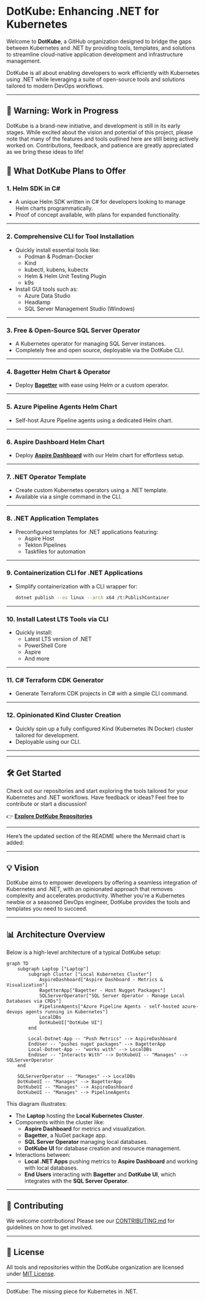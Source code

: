 # DotKube: Enhancing .NET for Kubernetes

Welcome to **DotKube**, a GitHub organization designed to bridge the gaps between Kubernetes and .NET by providing tools, templates, and solutions to streamline cloud-native application development and infrastructure management.

DotKube is all about enabling developers to work efficiently with Kubernetes using .NET while leveraging a suite of open-source tools and solutions tailored to modern DevOps workflows.

---

## 🚧 Warning: Work in Progress

DotKube is a brand-new initiative, and development is still in its early stages. While excited about the vision and potential of this project, please note that many of the features and tools outlined here are still being actively worked on. Contributions, feedback, and patience are greatly appreciated as we bring these ideas to life!

## 🚀 What DotKube Plans to Offer

### 1. **Helm SDK in C#**
   - A unique Helm SDK written in C# for developers looking to manage Helm charts programmatically.
   - Proof of concept available, with plans for expanded functionality.

---

### 2. **Comprehensive CLI for Tool Installation**
   - Quickly install essential tools like:
     - Podman & Podman-Docker
     - Kind
     - kubectl, kubens, kubectx
     - Helm & Helm Unit Testing Plugin
     - k9s
   - Install GUI tools such as:
     - Azure Data Studio
     - Headlamp
     - SQL Server Management Studio (Windows)

---

### 3. **Free & Open-Source SQL Server Operator**
   - A Kubernetes operator for managing SQL Server instances.
   - Completely free and open source, deployable via the DotKube CLI.

---

### 4. **Bagetter Helm Chart & Operator**
   - Deploy **[Bagetter](https://www.bagetter.com/)** with ease using Helm or a custom operator.

---

### 5. **Azure Pipeline Agents Helm Chart**
   - Self-host Azure Pipeline agents using a dedicated Helm chart.

---

### 6. **Aspire Dashboard Helm Chart**
   - Deploy **[Aspire Dashboard](https://aspiredashboard.com/)** with our Helm chart for effortless setup.

---

### 7. **.NET Operator Template**
   - Create custom Kubernetes operators using a .NET template.
   - Available via a single command in the CLI.

---

### 8. **.NET Application Templates**
   - Preconfigured templates for .NET applications featuring:
     - Aspire Host
     - Tekton Pipelines
     - Taskfiles for automation

---

### 9. **Containerization CLI for .NET Applications**
   - Simplify containerization with a CLI wrapper for:
     ```bash
     dotnet publish --os linux --arch x64 /t:PublishContainer
     ```

---

### 10. **Install Latest LTS Tools via CLI**
   - Quickly install:
     - Latest LTS version of .NET
     - PowerShell Core
     - Aspire
     - And more

---

### 11. **C# Terraform CDK Generator**
   - Generate Terraform CDK projects in C# with a simple CLI command.

---

### 12. **Opinionated Kind Cluster Creation**
   - Quickly spin up a fully configured Kind (Kubernetes IN Docker) cluster tailored for development.
   - Deployable using our CLI.

---


---

## 🛠️ Get Started

Check out our repositories and start exploring the tools tailored for your Kubernetes and .NET workflows. Have feedback or ideas? Feel free to contribute or start a discussion!

👉 **[Explore DotKube Repositories](https://github.com/DotKube)**

---


Here’s the updated section of the README where the Mermaid chart is added:

---

## 💡 Vision

DotKube aims to empower developers by offering a seamless integration of Kubernetes and .NET, with an opinionated approach that removes complexity and accelerates productivity. Whether you're a Kubernetes newbie or a seasoned DevOps engineer, DotKube provides the tools and templates you need to succeed.

---

## 📊 Architecture Overview

Below is a high-level architecture of a typical DotKube setup:

```mermaid
graph TD
    subgraph Laptop ["Laptop"]
        subgraph Cluster ["Local Kubernetes Cluster"]
            AspireDashboard["Aspire Dashboard - Metrics & Visualization"]
            BagetterApp["Bagetter - Host Nugget Packages"]
            SQLServerOperator["SQL Server Operator - Manage Local Databases via CRDs"]
            PipelineAgents["Azure Pipeline Agents - self-hosted azure-devops agents running in Kubernetes"]
            LocalDBs
            DotKubeUI["DotKube UI"]
        end

        Local-Dotnet-App -- "Push Metrics" --> AspireDashboard
        EndUser -- "pushes nuget packages" --> BagetterApp
        Local-Dotnet-App -- "works with" --> LocalDBs
        EndUser -- "Interacts With" --> DotKubeUI -- "Manages" --> SQLServerOperator
    end

    SQLServerOperator -- "Manages" --> LocalDBs
    DotKubeUI -- "Manages" --> BagetterApp
    DotKubeUI -- "Manages" --> AspireDashboard
    DotKubeUI -- "Manages" --> PipelineAgents

```

This diagram illustrates:

- The **Laptop** hosting the **Local Kubernetes Cluster**.
- Components within the cluster like:
  - **Aspire Dashboard** for metrics and visualization.
  - **Bagetter**, a NuGet package app.
  - **SQL Server Operator** managing local databases.
  - **DotKube UI** for database creation and resource management.
- Interactions between:
  - **Local .NET Apps** pushing metrics to **Aspire Dashboard** and working with local databases.
  - **End Users** interacting with **Bagetter** and **DotKube UI**, which integrates with the **SQL Server Operator**.

---

## 🤝 Contributing

We welcome contributions! Please see our [CONTRIBUTING.md](CONTRIBUTING.md) for guidelines on how to get involved.

---

## 📄 License

All tools and repositories within the DotKube organization are licensed under [MIT License](LICENSE).

---

DotKube: The missing piece for Kubernetes in .NET.